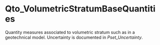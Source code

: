 # Qto_VolumetricStratumBaseQuantities

Quantity measures associated to volumetric stratum such as in a geotechnical model. Uncertainty is documented in _Pset_Uncertainty_.
